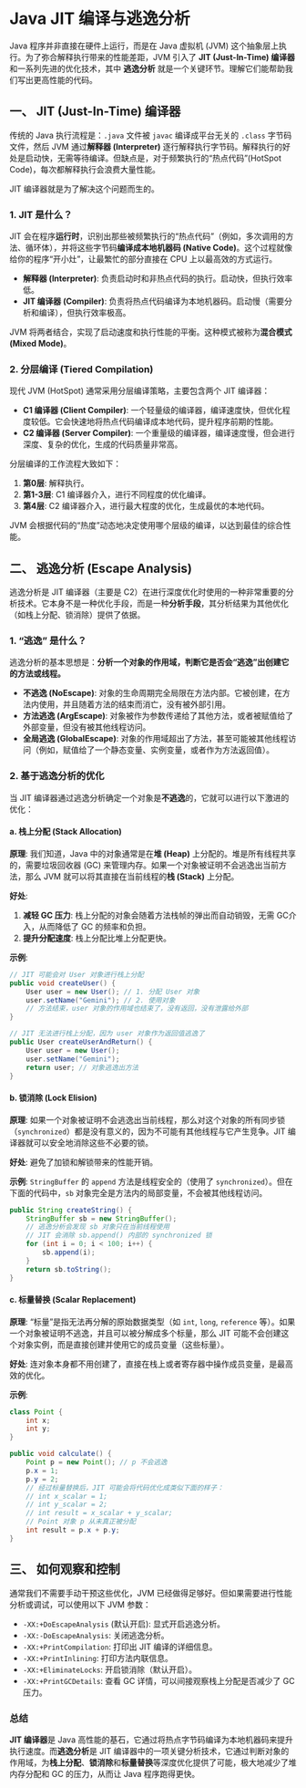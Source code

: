 # Java JIT 编译与逃逸分析

Java 程序并非直接在硬件上运行，而是在 Java 虚拟机 (JVM) 这个抽象层上执行。为了弥合解释执行带来的性能差距，JVM 引入了 **JIT (Just-In-Time) 编译器** 和一系列先进的优化技术，其中 **逃逸分析** 就是一个关键环节。理解它们能帮助我们写出更高性能的代码。

## 一、 JIT (Just-In-Time) 编译器

传统的 Java 执行流程是：`.java` 文件被 `javac` 编译成平台无关的 `.class` 字节码文件，然后 JVM 通过**解释器 (Interpreter)** 逐行解释执行字节码。解释执行的好处是启动快，无需等待编译。但缺点是，对于频繁执行的“热点代码”(HotSpot Code)，每次都解释执行会浪费大量性能。

JIT 编译器就是为了解决这个问题而生的。

### 1. JIT 是什么？

JIT 会在程序**运行时**，识别出那些被频繁执行的“热点代码”（例如，多次调用的方法、循环体），并将这些字节码**编译成本地机器码 (Native Code)**。这个过程就像给你的程序“开小灶”，让最繁忙的部分直接在 CPU 上以最高效的方式运行。

- **解释器 (Interpreter)**: 负责启动时和非热点代码的执行。启动快，但执行效率低。
- **JIT 编译器 (Compiler)**: 负责将热点代码编译为本地机器码。启动慢（需要分析和编译），但执行效率极高。

JVM 将两者结合，实现了启动速度和执行性能的平衡。这种模式被称为**混合模式 (Mixed Mode)**。

### 2. 分层编译 (Tiered Compilation)

现代 JVM (HotSpot) 通常采用分层编译策略，主要包含两个 JIT 编译器：

- **C1 编译器 (Client Compiler)**: 一个轻量级的编译器，编译速度快，但优化程度较低。它会快速地将热点代码编译成本地代码，提升程序前期的性能。
- **C2 编译器 (Server Compiler)**: 一个重量级的编译器，编译速度慢，但会进行深度、复杂的优化，生成的代码质量非常高。

分层编译的工作流程大致如下：

1. **第0层**: 解释执行。
2. **第1-3层**: C1 编译器介入，进行不同程度的优化编译。
3. **第4层**: C2 编译器介入，进行最大程度的优化，生成最优的本地代码。

JVM 会根据代码的“热度”动态地决定使用哪个层级的编译，以达到最佳的综合性能。

## 二、 逃逸分析 (Escape Analysis)

逃逸分析是 JIT 编译器（主要是 C2）在进行深度优化时使用的一种非常重要的分析技术。它本身不是一种优化手段，而是一种**分析手段**，其分析结果为其他优化（如栈上分配、锁消除）提供了依据。

### 1. “逃逸” 是什么？

逃逸分析的基本思想是：**分析一个对象的作用域，判断它是否会“逃逸”出创建它的方法或线程。**

- **不逃逸 (NoEscape)**: 对象的生命周期完全局限在方法内部。它被创建，在方法内使用，并且随着方法的结束而消亡，没有被外部引用。
- **方法逃逸 (ArgEscape)**: 对象被作为参数传递给了其他方法，或者被赋值给了外部变量，但没有被其他线程访问。
- **全局逃逸 (GlobalEscape)**: 对象的作用域超出了方法，甚至可能被其他线程访问（例如，赋值给了一个静态变量、实例变量，或者作为方法返回值）。

### 2. 基于逃逸分析的优化

当 JIT 编译器通过逃逸分析确定一个对象是**不逃逸**的，它就可以进行以下激进的优化：

#### a. 栈上分配 (Stack Allocation)

**原理**: 我们知道，Java 中的对象通常是在**堆 (Heap)** 上分配的。堆是所有线程共享的，需要垃圾回收器 (GC) 来管理内存。如果一个对象被证明不会逃逸出当前方法，那么 JVM 就可以将其直接在当前线程的**栈 (Stack)** 上分配。

**好处**:

1. **减轻 GC 压力**: 栈上分配的对象会随着方法栈帧的弹出而自动销毁，无需 GC介入，从而降低了 GC 的频率和负担。
2. **提升分配速度**: 栈上分配比堆上分配更快。

**示例**:

```java
// JIT 可能会对 User 对象进行栈上分配
public void createUser() {
    User user = new User(); // 1. 分配 User 对象
    user.setName("Gemini"); // 2. 使用对象
    // 方法结束，user 对象的作用域也结束了，没有返回，没有泄露给外部
}

// JIT 无法进行栈上分配，因为 user 对象作为返回值逃逸了
public User createUserAndReturn() {
    User user = new User();
    user.setName("Gemini");
    return user; // 对象逃逸出方法
}
```

#### b. 锁消除 (Lock Elision)

**原理**: 如果一个对象被证明不会逃逸出当前线程，那么对这个对象的所有同步锁（`synchronized`）都是没有意义的，因为不可能有其他线程与它产生竞争。JIT 编译器就可以安全地消除这些不必要的锁。

**好处**: 避免了加锁和解锁带来的性能开销。

**示例**: `StringBuffer` 的 `append` 方法是线程安全的（使用了 `synchronized`）。但在下面的代码中，`sb` 对象完全是方法内的局部变量，不会被其他线程访问。

```java
public String createString() {
    StringBuffer sb = new StringBuffer();
    // 逃逸分析会发现 sb 对象只在当前线程使用
    // JIT 会消除 sb.append() 内部的 synchronized 锁
    for (int i = 0; i < 100; i++) {
        sb.append(i);
    }
    return sb.toString();
}
```

#### c. 标量替换 (Scalar Replacement)

**原理**: “标量”是指无法再分解的原始数据类型（如 `int`, `long`, `reference` 等）。如果一个对象被证明不逃逸，并且可以被分解成多个标量，那么 JIT 可能不会创建这个对象实例，而是直接创建并使用它的成员变量（这些标量）。

**好处**: 连对象本身都不用创建了，直接在栈上或者寄存器中操作成员变量，是最高效的优化。

**示例**:

```java
class Point {
    int x;
    int y;
}

public void calculate() {
    Point p = new Point(); // p 不会逃逸
    p.x = 1;
    p.y = 2;
    // 经过标量替换后，JIT 可能会将代码优化成类似下面的样子：
    // int x_scalar = 1;
    // int y_scalar = 2;
    // int result = x_scalar + y_scalar;
    // Point 对象 p 从未真正被分配
    int result = p.x + p.y; 
}
```

## 三、 如何观察和控制

通常我们不需要手动干预这些优化，JVM 已经做得足够好。但如果需要进行性能分析或调试，可以使用以下 JVM 参数：

- `-XX:+DoEscapeAnalysis` (默认开启): 显式开启逃逸分析。
- `-XX:-DoEscapeAnalysis`: 关闭逃逸分析。
- `-XX:+PrintCompilation`: 打印出 JIT 编译的详细信息。
- `-XX:+PrintInlining`: 打印方法内联信息。
- `-XX:+EliminateLocks`: 开启锁消除（默认开启）。
- `-XX:+PrintGCDetails`: 查看 GC 详情，可以间接观察栈上分配是否减少了 GC 压力。

### 总结

**JIT 编译器**是 Java 高性能的基石，它通过将热点字节码编译为本地机器码来提升执行速度。而**逃逸分析**是 JIT 编译器中的一项关键分析技术，它通过判断对象的作用域，为**栈上分配**、**锁消除**和**标量替换**等深度优化提供了可能，极大地减少了堆内存分配和 GC 的压力，从而让 Java 程序跑得更快。